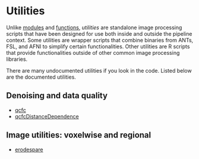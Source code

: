 # Utilities

Unlike [modules](%%BASEURL/modules) and [functions](%%BASEURL/functions), _utilities_ are standalone image processing scripts that have been designed for use both inside and outside the pipeline context. Some utilities are wrapper scripts that combine binaries from ANTs, FSL, and AFNI to simplify certain functionalities. Other utilities are R scripts that provide functionalities outside of other common image processing libraries.

There are many undocumented utilities if you look in the code. Listed below are the
documented utilities.

## Denoising and data quality

 * [qcfc](%%BASEURL/config/utils/qcfc.rst)
 * [qcfcDistanceDependence](%%BASEURL/utils/qcfcDistanceDependence.html)

## Image utilities: voxelwise and regional

 * [erodespare](%%BASEURL/utils/erodespare.html)
